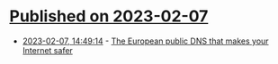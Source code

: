 # [Published on 2023-02-07](index.md)

* [2023-02-07, 14:49:14](https://lobste.rs/s/4dmusr/european_public_dns_makes_your_internet) - [The European public DNS that makes your Internet safer](https://www.dns0.eu/)
